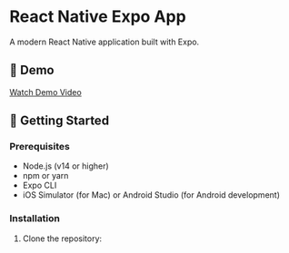 # React Native Expo App

A modern React Native application built with Expo.

## 🎥 Demo

[Watch Demo Video](https://github.com/superbahbi/expo-ig-profile-example/blob/main/ScreenRecording_01-05-2025%2016-17-17_1.MP4)

## 🚀 Getting Started

### Prerequisites

- Node.js (v14 or higher)
- npm or yarn
- Expo CLI
- iOS Simulator (for Mac) or Android Studio (for Android development)

### Installation

1. Clone the repository: